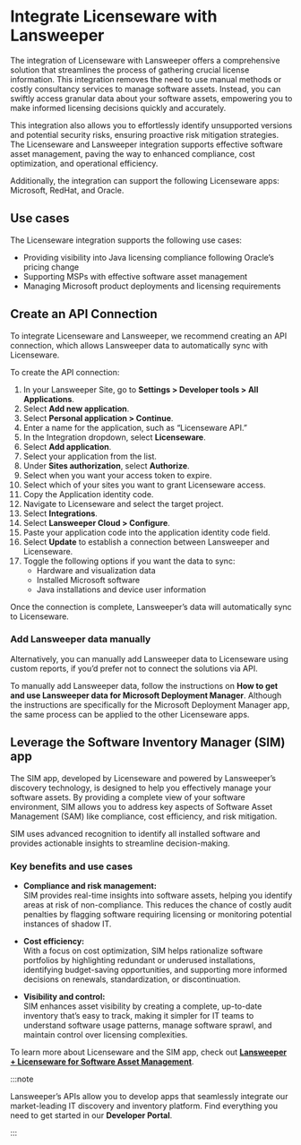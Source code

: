 # Integrate Licenseware with Lansweeper

The integration of Licenseware with Lansweeper offers a comprehensive solution that streamlines the process of gathering crucial license information. This integration removes the need to use manual methods or costly consultancy services to manage software assets. Instead, you can swiftly access granular data about your software assets, empowering you to make informed licensing decisions quickly and accurately.

This integration also allows you to effortlessly identify unsupported versions and potential security risks, ensuring proactive risk mitigation strategies. The Licenseware and Lansweeper integration supports effective software asset management, paving the way to enhanced compliance, cost optimization, and operational efficiency.

Additionally, the integration can support the following Licenseware apps: Microsoft, RedHat, and Oracle.

## Use cases

The Licenseware integration supports the following use cases:

- Providing visibility into Java licensing compliance following Oracle’s pricing change
- Supporting MSPs with effective software asset management
- Managing Microsoft product deployments and licensing requirements

## Create an API Connection

To integrate Licenseware and Lansweeper, we recommend creating an API connection, which allows Lansweeper data to automatically sync with Licenseware.

To create the API connection:

1. In your Lansweeper Site, go to **Settings > Developer tools > All Applications**.  
2. Select **Add new application**.  
3. Select **Personal application > Continue**.  
4. Enter a name for the application, such as “Licenseware API.”  
5. In the Integration dropdown, select **Licenseware**.  
6. Select **Add application**.  
7. Select your application from the list.  
8. Under **Sites authorization**, select **Authorize**.  
9. Select when you want your access token to expire.  
10. Select which of your sites you want to grant Licenseware access.  
11. Copy the Application identity code.  
12. Navigate to Licenseware and select the target project.  
13. Select **Integrations**.  
14. Select **Lansweeper Cloud > Configure**.  
15. Paste your application code into the application identity code field.  
16. Select **Update** to establish a connection between Lansweeper and Licenseware.  
17. Toggle the following options if you want the data to sync:
    - Hardware and visualization data  
    - Installed Microsoft software  
    - Java installations and device user information  

Once the connection is complete, Lansweeper’s data will automatically sync to Licenseware.

### Add Lansweeper data manually

Alternatively, you can manually add Lansweeper data to Licenseware using custom reports, if you’d prefer not to connect the solutions via API.

To manually add Lansweeper data, follow the instructions on **How to get and use Lansweeper data for Microsoft Deployment Manager**. Although the instructions are specifically for the Microsoft Deployment Manager app, the same process can be applied to the other Licenseware apps.

## Leverage the Software Inventory Manager (SIM) app

The SIM app, developed by Licenseware and powered by Lansweeper’s discovery technology, is designed to help you effectively manage your software assets. By providing a complete view of your software environment, SIM allows you to address key aspects of Software Asset Management (SAM) like compliance, cost efficiency, and risk mitigation.

SIM uses advanced recognition to identify all installed software and provides actionable insights to streamline decision-making.

### Key benefits and use cases

- **Compliance and risk management:**  
  SIM provides real-time insights into software assets, helping you identify areas at risk of non-compliance. This reduces the chance of costly audit penalties by flagging software requiring licensing or monitoring potential instances of shadow IT.

- **Cost efficiency:**  
  With a focus on cost optimization, SIM helps rationalize software portfolios by highlighting redundant or underused installations, identifying budget-saving opportunities, and supporting more informed decisions on renewals, standardization, or discontinuation.

- **Visibility and control:**  
  SIM enhances asset visibility by creating a complete, up-to-date inventory that’s easy to track, making it simpler for IT teams to understand software usage patterns, manage software sprawl, and maintain control over licensing complexities.

To learn more about Licenseware and the SIM app, check out [**Lansweeper + Licenseware for Software Asset Management**](https://www.lansweeper.com/product/integrations/financial-strategic-planning/licenseware/).


:::note

Lansweeper’s APIs allow you to develop apps that seamlessly integrate our market-leading IT discovery and inventory platform. Find everything you need to get started in our **Developer Portal**.

:::